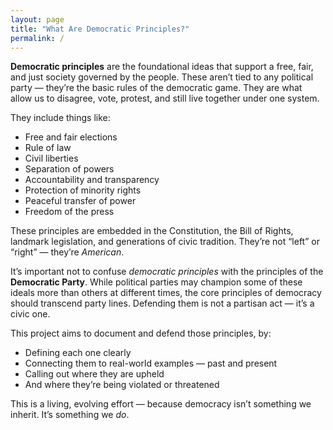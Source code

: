 ```yaml
---
layout: page
title: "What Are Democratic Principles?"
permalink: /
---
```


**Democratic principles** are the foundational ideas that support a free, fair, and just society governed by the people. These aren’t tied to any political party — they’re the basic rules of the democratic game. They are what allow us to disagree, vote, protest, and still live together under one system.

They include things like:

- Free and fair elections  
- Rule of law  
- Civil liberties  
- Separation of powers  
- Accountability and transparency  
- Protection of minority rights  
- Peaceful transfer of power  
- Freedom of the press

These principles are embedded in the Constitution, the Bill of Rights, landmark legislation, and generations of civic tradition. They’re not “left” or “right” — they’re *American*.

It’s important not to confuse *democratic principles* with the principles of the **Democratic Party**. While political parties may champion some of these ideals more than others at different times, the core principles of democracy should transcend party lines. Defending them is not a partisan act — it’s a civic one.

This project aims to document and defend those principles, by:

- Defining each one clearly  
- Connecting them to real-world examples — past and present  
- Calling out where they are upheld  
- And where they’re being violated or threatened  

This is a living, evolving effort — because democracy isn’t something we inherit. It’s something we *do*.

